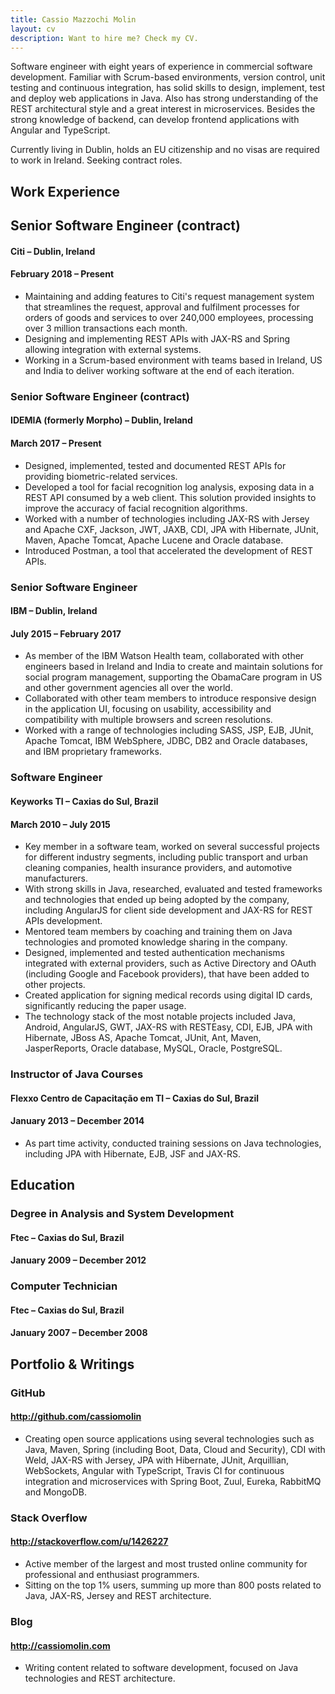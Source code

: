```yaml
---
title: Cassio Mazzochi Molin
layout: cv
description: Want to hire me? Check my CV.
---
```


Software engineer with eight years of experience in commercial software development. Familiar with Scrum-based environments, version control, unit testing and continuous integration, has solid skills to design, implement, test and deploy web applications in Java. Also has strong understanding of the REST architectural style and a great interest in microservices. Besides the strong knowledge of backend, can develop frontend applications with Angular and TypeScript.

Currently living in Dublin, holds an EU citizenship and no visas are required to work in Ireland. Seeking contract roles.

## Work Experience

## Senior Software Engineer (contract)
#### Citi – Dublin, Ireland
#### February 2018 – Present
- Maintaining and adding features to Citi's request management system that streamlines the request, approval and fulfilment processes for orders of goods and services to over 240,000 employees, processing over 3 million transactions each month.
- Designing and implementing REST APIs with JAX-RS and Spring allowing integration with external systems.
- Working in a Scrum-based environment with teams based in Ireland, US and India to deliver working software at the end of each iteration.

### Senior Software Engineer (contract)
#### IDEMIA (formerly Morpho) – Dublin, Ireland
#### March 2017 – Present
- Designed, implemented, tested and documented REST APIs for providing biometric-related services.
- Developed a tool for facial recognition log analysis, exposing data in a REST API consumed by a web client. This solution provided insights to improve the accuracy of facial recognition algorithms.
- Worked with a number of technologies including JAX-RS with Jersey and Apache CXF, Jackson, JWT, JAXB, CDI, JPA with Hibernate, JUnit, Maven, Apache Tomcat, Apache Lucene and Oracle database.
- Introduced Postman, a tool that accelerated the development of REST APIs.
  
### Senior Software Engineer
#### IBM – Dublin, Ireland
#### July 2015 – February 2017
- As member of the IBM Watson Health team, collaborated with other engineers based in Ireland and India to create and maintain solutions for social program management, supporting the ObamaCare program in US and other government agencies all over the world.
- Collaborated with other team members to introduce responsive design in the application UI, focusing on usability, accessibility and compatibility with multiple browsers and screen resolutions.
- Worked with a range of technologies including SASS, JSP, EJB, JUnit, Apache Tomcat, IBM WebSphere, JDBC, DB2 and Oracle databases, and IBM proprietary frameworks.

### Software Engineer
#### Keyworks TI – Caxias do Sul, Brazil
#### March 2010 – July 2015
- Key member in a software team, worked on several successful projects for different industry segments, including public transport and urban cleaning companies, health insurance providers, and automotive manufacturers.
- With strong skills in Java, researched, evaluated and tested frameworks and technologies that ended up being adopted by the company, including AngularJS for client side development and JAX-RS for REST APIs development.
- Mentored team members by coaching and training them on Java technologies and promoted knowledge sharing in the company.
- Designed, implemented and tested authentication mechanisms integrated with external providers, such as Active Directory and OAuth (including Google and Facebook providers), that have been added to other projects.
- Created application for signing medical records using digital ID cards, significantly reducing the paper usage.
- The technology stack of the most notable projects included Java, Android, AngularJS, GWT, JAX-RS with RESTEasy, CDI, EJB, JPA with Hibernate, JBoss AS, Apache Tomcat, JUnit, Ant, Maven, JasperReports, Oracle database, MySQL, Oracle, PostgreSQL.

### Instructor of Java Courses
#### Flexxo Centro de Capacitação em TI – Caxias do Sul, Brazil
#### January 2013 – December 2014
- As part time activity, conducted training sessions on Java technologies, including JPA with Hibernate, EJB, JSF and JAX-RS.

## Education

### Degree in Analysis and System Development
#### Ftec – Caxias do Sul, Brazil
#### January 2009 – December 2012

### Computer Technician
#### Ftec – Caxias do Sul, Brazil
#### January 2007 – December 2008

## Portfolio & Writings

### GitHub
#### http://github.com/cassiomolin
- Creating open source applications using several technologies such as Java, Maven, Spring (including Boot, Data, Cloud and Security), CDI with Weld, JAX-RS with Jersey, JPA with Hibernate, JUnit, Arquillian, WebSockets, Angular with TypeScript, Travis CI for continuous integration and microservices with Spring Boot, Zuul, Eureka, RabbitMQ and MongoDB.

### Stack Overflow  
#### http://stackoverflow.com/u/1426227
- Active member of the largest and most trusted online community for professional and enthusiast programmers. 
- Sitting on the top 1% users, summing up more than 800 posts related to Java, JAX-RS, Jersey and REST architecture.

### Blog
#### http://cassiomolin.com
- Writing content related to software development, focused on Java technologies and REST architecture. 
